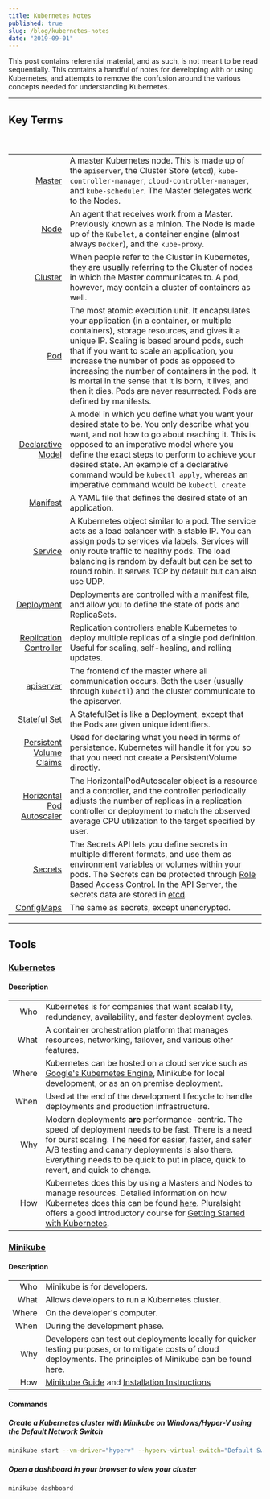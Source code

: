 ```yaml
---
title: Kubernetes Notes
published: true
slug: /blog/kubernetes-notes
date: "2019-09-01"
---
```


This post contains referential material, and as such, is not meant to be read sequentially. This contains a handful of notes for developing with or using Kubernetes, and attempts to remove the confusion around the various concepts needed for understanding Kubernetes.

---

## Key Terms

#### &nbsp;

|                                                                                                                              |                                                                                                                                                                                                                                                                                                                                                                                                                                                                      |
| ---------------------------------------------------------------------------------------------------------------------------: | -------------------------------------------------------------------------------------------------------------------------------------------------------------------------------------------------------------------------------------------------------------------------------------------------------------------------------------------------------------------------------------------------------------------------------------------------------------------- |
|                                         [Master](https://kubernetes.io/docs/concepts/overview/components/#master-components) | A master Kubernetes node. This is made up of the `apiserver`, the Cluster Store (`etcd`), `kube-controller-manager`, `cloud-controller-manager`, and `kube-scheduler`. The Master delegates work to the Nodes.                                                                                                                                                                                                                                                       |
|                                                              [Node](https://kubernetes.io/docs/concepts/architecture/nodes/) | An agent that receives work from a Master. Previously known as a minion. The Node is made up of the `Kubelet`, a container engine (almost always `Docker`), and the `kube-proxy`.                                                                                                                                                                                                                                                                                    |
|                                       [Cluster](https://kubernetes.io/docs/concepts/architecture/master-node-communication/) | When people refer to the Cluster in Kubernetes, they are usually referring to the Cluster of nodes in which the Master communicates to. A pod, however, may contain a cluster of containers as well.                                                                                                                                                                                                                                                                 |
|                                                      [Pod](https://kubernetes.io/docs/concepts/workloads/pods/pod-overview/) | The most atomic execution unit. It encapsulates your application (in a container, or multiple containers), storage resources, and gives it a unique IP. Scaling is based around pods, such that if you want to scale an application, you increase the number of pods as opposed to increasing the number of containers in the pod. It is mortal in the sense that it is born, it lives, and then it dies. Pods are never resurrected. Pods are defined by manifests. |
|                          [Declarative Model](https://kubernetes.io/docs/tasks/manage-kubernetes-objects/declarative-config/) | A model in which you define what you want your desired state to be. You only describe what you want, and not how to go about reaching it. This is opposed to an imperative model where you define the exact steps to perform to achieve your desired state. An example of a declarative command would be `kubectl apply`, whereas an imperative command would be `kubectl create`                                                                                    |
| [Manifest](https://kubernetes.io/docs/concepts/cluster-administration/manage-deployment/#organizing-resource-configurations) | A YAML file that defines the desired state of an application.                                                                                                                                                                                                                                                                                                                                                                                                        |
|                                                  [Service](https://kubernetes.io/docs/concepts/services-networking/service/) | A Kubernetes object similar to a pod. The service acts as a load balancer with a stable IP. You can assign pods to services via labels. Services will only route traffic to healthy pods. The load balancing is random by default but can be set to round robin. It serves TCP by default but can also use UDP.                                                                                                                                                      |
|                                          [Deployment](https://kubernetes.io/docs/concepts/workloads/controllers/deployment/) | Deployments are controlled with a manifest file, and allow you to define the state of pods and ReplicaSets.                                                                                                                                                                                                                                                                                                                                                          |
|                   [Replication Controller](https://kubernetes.io/docs/concepts/workloads/controllers/replicationcontroller/) | Replication controllers enable Kubernetes to deploy multiple replicas of a single pod definition. Useful for scaling, self-healing, and rolling updates.                                                                                                                                                                                                                                                                                                             |
|                                                                         [apiserver](https://github.com/kubernetes/apiserver) | The frontend of the master where all communication occurs. Both the user (usually through `kubectl`) and the cluster communicate to the apiserver.                                                                                                                                                                                                                                                                                                                   |
|                                       [Stateful Set](https://kubernetes.io/docs/concepts/workloads/controllers/statefulset/) | A StatefulSet is like a Deployment, except that the Pods are given unique identifiers.                                                                                                                                                                                                                                                                                                                                                                               |
|           [Persistent Volume Claims](https://kubernetes.io/docs/concepts/storage/persistent-volumes/#persistentvolumeclaims) | Used for declaring what you need in terms of persistence. Kubernetes will handle it for you so that you need not create a PersistentVolume directly.                                                                                                                                                                                                                                                                                                                 |
|                      [Horizontal Pod Autoscaler](https://kubernetes.io/docs/tasks/run-application/horizontal-pod-autoscale/) | The HorizontalPodAutoscaler object is a resource and a controller, and the controller periodically adjusts the number of replicas in a replication controller or deployment to match the observed average CPU utilization to the target specified by user.                                                                                                                                                                                                           |
|                                                         [Secrets](https://kubernetes.io/docs/concepts/configuration/secret/) | The Secrets API lets you define secrets in multiple different formats, and use them as environment variables or volumes within your pods. The Secrets can be protected through [Role Based Access Control](https://kubernetes.io/docs/reference/access-authn-authz/rbac/). In the API Server, the secrets data are stored in [etcd](https://kubernetes.io/docs/tasks/administer-cluster/configure-upgrade-etcd/).                                                    |
|                                                   [ConfigMaps](https://kubernetes.io/docs/concepts/configuration/configmap/) | The same as secrets, except unencrypted.                                                                                                                                                                                                                                                                                                                                                                                                                             |

---

## Tools

### [Kubernetes](https://github.com/kubernetes/kubernetes)

#### Description

|       |                                                                                                                                                                                                                                                                                                                                                              |
| ----: | ------------------------------------------------------------------------------------------------------------------------------------------------------------------------------------------------------------------------------------------------------------------------------------------------------------------------------------------------------------ |
|   Who | Kubernetes is for companies that want scalability, redundancy, availability, and faster deployment cycles.                                                                                                                                                                                                                                                   |
|  What | A container orchestration platform that manages resources, networking, failover, and various other features.                                                                                                                                                                                                                                                 |
| Where | Kubernetes can be hosted on a cloud service such as [Google's Kubernetes Engine](https://cloud.google.com/kubernetes-engine/), Minikube for local development, or as an on premise deployment.                                                                                                                                                               |
|  When | Used at the end of the development lifecycle to handle deployments and production infrastructure.                                                                                                                                                                                                                                                            |
|   Why | Modern deployments **are** performance-centric. The speed of deployment needs to be fast. There is a need for burst scaling. The need for easier, faster, and safer A/B testing and canary deployments is also there. Everything needs to be quick to put in place, quick to revert, and quick to change.                                                    |
|   How | Kubernetes does this by using a Masters and Nodes to manage resources. Detailed information on how Kubernetes does this can be found [here](https://kubernetes.io/docs/concepts/architecture/). Pluralsight offers a good introductory course for [Getting Started with Kubernetes](https://app.pluralsight.com/library/courses/getting-started-kubernetes). |

### [Minikube](https://github.com/kubernetes/minikube)

#### Description

|       |                                                                                                                                                                                                                              |
| ----: | ---------------------------------------------------------------------------------------------------------------------------------------------------------------------------------------------------------------------------- |
|   Who | Minikube is for developers.                                                                                                                                                                                                  |
|  What | Allows developers to run a Kubernetes cluster.                                                                                                                                                                               |
| Where | On the developer's computer.                                                                                                                                                                                                 |
|  When | During the development phase.                                                                                                                                                                                                |
|   Why | Developers can test out deployments locally for quicker testing purposes, or to mitigate costs of cloud deployments. The principles of Minikube can be found [here](https://minikube.sigs.k8s.io/docs/concepts/principles/). |
|   How | [Minikube Guide](https://kubernetes.io/docs/setup/learning-environment/minikube/#quickstart) and [Installation Instructions](https://kubernetes.io/docs/tasks/tools/install-minikube/)                                       |

#### Commands

##### Create a Kubernetes cluster with Minikube on Windows/Hyper-V using the Default Network Switch

```sh
minikube start --vm-driver="hyperv" --hyperv-virtual-switch="Default Switch"
```

##### Open a dashboard in your browser to view your cluster

```sh
minikube dashboard
```
